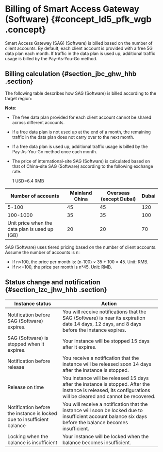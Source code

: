 # Billing of Smart Access Gateway \(Software\) {#concept_ld5_pfk_wgb .concept}

Smart Access Gateway \(SAG\) \(Software\) is billed based on the number of client accounts. By default, each client account is provided with a free 5G data plan each month. If traffic in the data plan is used up, additional traffic usage is billed by the Pay-As-You-Go method.

## Billing calculation {#section_jbc_ghw_hhb .section}

The following table describes how SAG \(Software\) is billed according to the target region:

**Note:** 

-   The free data plan provided for each client account cannot be shared across different accounts.
-   If a free data plan is not used up at the end of a month, the remaining traffic in the data plan does not carry over to the next month.
-   If a free data plan is used up, additional traffic usage is billed by the Pay-As-You-Go method once each month.
-   The price of international-site SAG \(Software\) is calculated based on that of China-site SAG \(Software\) according to the following exchange rate.

    1 USD=6.4 RMB


|Number of accounts|Mainland China|Overseas \(except Dubai\)|Dubai|
|------------------|--------------|-------------------------|-----|
|5-100|45|45|120|
|100-1000|35|35|100|
|Unit price when the data plan is used up \(GB\)|20|20|70|

SAG \(Software\) uses tiered pricing based on the number of client accounts. Assume the number of accounts is n:

-   If n\>100, the price per month is: \(n-100\) × 35 + 100 × 45. Unit: RMB.
-   If n<=100, the price per month is n\*45. Unit: RMB.

## Status change and notification {#section_lzc_jhw_hhb .section}

|Instance status|Action|
|---------------|------|
|Notification before SAG \(Software\) expires.|You will receive notifications that the SAG \(Software\) is near its expiration date 14 days, 12 days, and 8 days before the instance expires.|
|SAG \(Software\) is stopped when it expires.|Your instance will be stopped 15 days after it expires.|
|Notification before release|You receive a notification that the instance will be released soon 14 days after the instance is stopped.|
|Release on time|You instance will be released 15 days after the instance is stopped. After the instance is released, its configurations will be cleared and cannot be recovered.|
|Notification before the instance is locked due to insufficient balance|You will receive a notification that the instance will soon be locked due to insufficient account balance six days before the balance becomes insufficient.|
|Locking when the balance is insufficient|Your instance will be locked when the balance becomes insufficient.|

